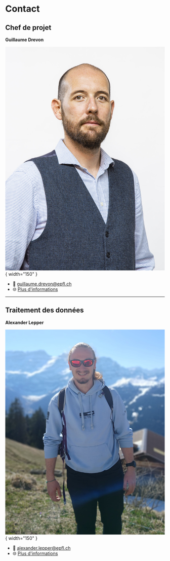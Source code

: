 # Contact

## Chef de projet

**Guillaume Drevon**

![Chef de projet](images/Drevon.jpg){ width="150" }

- 📧 [guillaume.drevon@epfl.ch](mailto:guillaume.drevon@epfl.ch)  
- 🌐 [Plus d'informations](https://people.epfl.ch/guillaume.drevon?lang=fr)

---

## Traitement des données

**Alexander Lepper**

![Traitement_donnees](images/Lepper.jpg){ width="150" }

- 📧 [alexander.lepper@epfl.ch](mailto:alexander.lepper@epfl.ch)  
- 🌐 [Plus d'informations](https://people.epfl.ch/alexander.lepper)  